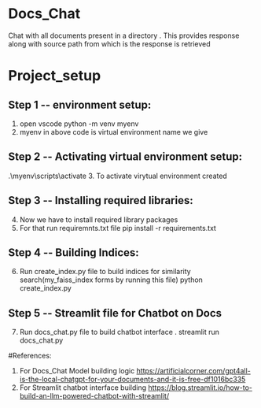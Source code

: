 # Docs_Chat
Chat with all documents present in a directory . This provides response along with source path from which is the response is retrieved

# Project_setup

## Step 1 -- environment setup:
1. open vscode
python -m venv myenv
2. myenv in above code is virtual environment name we give
   
## Step 2 -- Activating virtual environment setup:
.\myenv\scripts\activate
3. To activate virytual environment created

## Step 3 -- Installing required libraries: 
4. Now we have to install required library packages
5. For that run requiremnts.txt file
 pip install -r requirements.txt

## Step 4 -- Building Indices:
6. Run create_index.py file to build indices for similarity search(my_faiss_index forms by running this file)
python create_index.py

## Step 5 -- Streamlit file for Chatbot on Docs
7. Run docs_chat.py file to build chatbot interface .
streamlit run docs_chat.py

#References:
1. For Docs_Chat Model building logic
https://artificialcorner.com/gpt4all-is-the-local-chatgpt-for-your-documents-and-it-is-free-df1016bc335
2. For Streamlit chatbot interface building
https://blog.streamlit.io/how-to-build-an-llm-powered-chatbot-with-streamlit/
   
